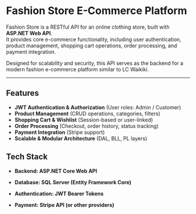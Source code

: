 # Fashion Store E-Commerce Platform

Fashion Store is a RESTful API for an online clothing store, built with **ASP.NET Web API**.  
It provides core e-commerce functionality, including user authentication, product management, shopping cart operations, order processing, and payment integration.

Designed for scalability and security, this API serves as the backend for a modern fashion e-commerce platform similar to LC Waikiki.

---

## Features

- **JWT Authentication & Authorization** (User roles: Admin / Customer)
- **Product Management** (CRUD operations, categories, filters)
- **Shopping Cart & Wishlist** (Session-based or user-linked)
- **Order Processing** (Checkout, order history, status tracking)
- **Payment Integration** (Stripe support)
- **Scalable & Modular Architecture** (DAL, BLL, PL layers)



## Tech Stack

- **Backend: ASP.NET Core Web API**

- **Database: SQL Server (Entity Framework Core)**

- **Authentication: JWT Bearer Tokens**

- **Payment: Stripe API (or other providers)**
